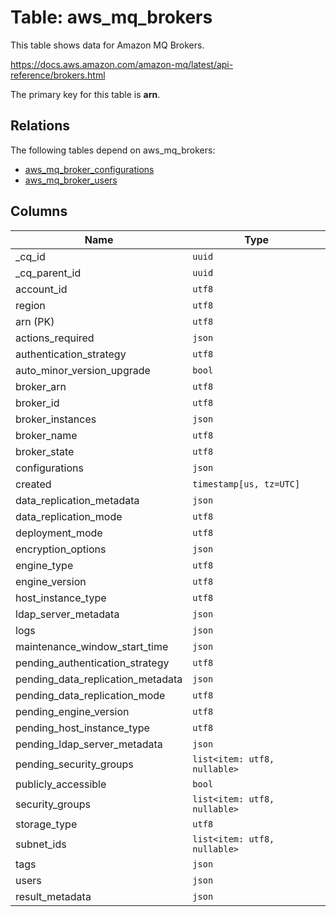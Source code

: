 # Table: aws_mq_brokers

This table shows data for Amazon MQ Brokers.

https://docs.aws.amazon.com/amazon-mq/latest/api-reference/brokers.html

The primary key for this table is **arn**.

## Relations

The following tables depend on aws_mq_brokers:
  - [aws_mq_broker_configurations](aws_mq_broker_configurations.md)
  - [aws_mq_broker_users](aws_mq_broker_users.md)

## Columns

| Name          | Type          |
| ------------- | ------------- |
|_cq_id|`uuid`|
|_cq_parent_id|`uuid`|
|account_id|`utf8`|
|region|`utf8`|
|arn (PK)|`utf8`|
|actions_required|`json`|
|authentication_strategy|`utf8`|
|auto_minor_version_upgrade|`bool`|
|broker_arn|`utf8`|
|broker_id|`utf8`|
|broker_instances|`json`|
|broker_name|`utf8`|
|broker_state|`utf8`|
|configurations|`json`|
|created|`timestamp[us, tz=UTC]`|
|data_replication_metadata|`json`|
|data_replication_mode|`utf8`|
|deployment_mode|`utf8`|
|encryption_options|`json`|
|engine_type|`utf8`|
|engine_version|`utf8`|
|host_instance_type|`utf8`|
|ldap_server_metadata|`json`|
|logs|`json`|
|maintenance_window_start_time|`json`|
|pending_authentication_strategy|`utf8`|
|pending_data_replication_metadata|`json`|
|pending_data_replication_mode|`utf8`|
|pending_engine_version|`utf8`|
|pending_host_instance_type|`utf8`|
|pending_ldap_server_metadata|`json`|
|pending_security_groups|`list<item: utf8, nullable>`|
|publicly_accessible|`bool`|
|security_groups|`list<item: utf8, nullable>`|
|storage_type|`utf8`|
|subnet_ids|`list<item: utf8, nullable>`|
|tags|`json`|
|users|`json`|
|result_metadata|`json`|